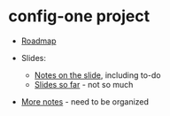 # config-one project


* [Roadmap](roadmap.md)

* Slides:
    * [Notes on the slide](slides.md), including to-do
    * [Slides so far](slides/) - not so much

* [More notes](more-notes.md) - need to be organized


